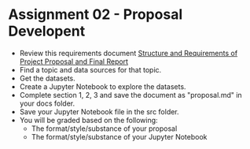 # Assignment 02 - Proposal Developent

- Review this requirements document [Structure and Requirements of Project Proposal and Final Report](Project_Proposal.md)
- Find a topic and data sources for that topic.
- Get the datasets.
- Create a Jupyter Notebook to explore the datasets.
- Complete section 1, 2, 3 and save the document as "proposal.md" in your docs folder.
- Save your Jupyter Notebook file in the src folder.
- You will be graded based on the following:
  - The format/style/substance of your proposal
  - The format/style/substance of your Jupyter Notebook
